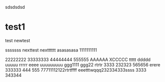 


sdsdsdsd

# test1
test
newtest

sssssss
nexttest
nextttttt
asasasasa
1111111111

22222222
33333333
44444444
555555
AAAAAA
XCCCCC
ttttt
ddddd
uuuuu
rrrrr
eeee
uuuuuuuuu
ggg1111
ggg22
rtrtr
3333
232323
565656
erere
333333
444
555
77711112122rtrtffff
eeetttwqqq232334333ssss
3333
343344
